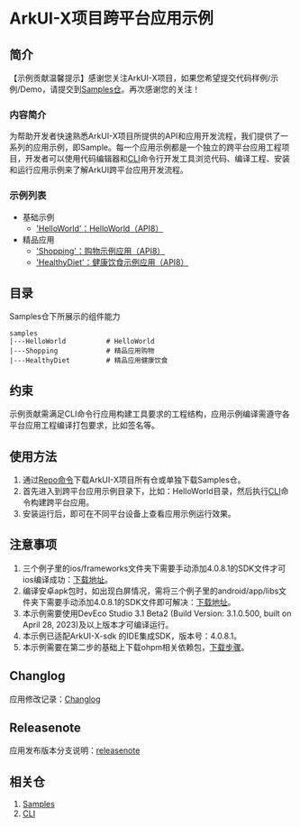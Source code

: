 # ArkUI-X项目跨平台应用示例

## 简介
【示例贡献温馨提示】感谢您关注ArkUI-X项目，如果您希望提交代码样例/示例/Demo，请提交到[Samples仓](https://gitee.com/arkui-x/samples)。再次感谢您的关注！

### 内容简介
为帮助开发者快速熟悉ArkUI-X项目所提供的API和应用开发流程，我们提供了一系列的应用示例，即Sample。每一个应用示例都是一个独立的跨平台应用工程项目，开发者可以使用代码编辑器和[CLI](https://gitee.com/arkui-x/cli)命令行开发工具浏览代码、编译工程、安装和运行应用示例来了解ArkUI跨平台应用开发流程。

### 示例列表

- 基础示例
  - ['HelloWorld'：HelloWorld（API8）](HelloWorld)
- 精品应用
  - ['Shopping'：购物示例应用（API8）](Shopping)
  - ['HealthyDiet'：健康饮食示例应用（API8）](HealthyDiet)

## 目录
Samples仓下所展示的组件能力

```
samples
|---HelloWorld          # HelloWorld
|---Shopping            # 精品应用购物
|---HealthyDiet         # 精品应用健康饮食
```

## 约束

示例贡献需满足CLI命令行应用构建工具要求的工程结构，应用示例编译需遵守各平台应用工程编译打包要求，比如签名等。

## 使用方法

1.  通过[Repo命令](https://gitee.com/arkui-x/manifest/blob/master/README.md)下载ArkUI-X项目所有仓或单独下载Samples仓。
2.  首先进入到跨平台应用示例目录下，比如：HelloWorld目录，然后执行[CLI](https://gitee.com/arkui-x/cli)命令构建跨平台应用。
3.  安装运行后，即可在不同平台设备上查看应用示例运行效果。

## 注意事项
1.  三个例子里的ios/frameworks文件夹下需要手动添加4.0.8.1的SDK文件才可ios编译成功：[下载地址](http://download.ci.openharmony.cn/version/Master_Version/ArkUI-X/20230607052316/arkui_x_darwin_sdk.tar.gz )。
2.  编译安卓apk包时，如出现白屏情况，需将三个例子里的android/app/libs文件夹下需要手动添加4.0.8.1的SDK文件即可解决：[下载地址](http://download.ci.openharmony.cn/version/Master_Version/ArkUI-X/20230607_022130/version-Master_Version-ArkUI-X-20230607_022130-arkui_x_windows_linux_sdk.tar.gz )。
3.  本示例需要使用DevEco Studio 3.1 Beta2 (Build Version: 3.1.0.500, built on April 28, 2023)及以上版本才可编译运行。
4.  本示例已适配ArkUI-X-sdk 的IDE集成SDK，版本号：4.0.8.1。
5.  本示例需要在第二步的基础上下载ohpm相关依赖包，[下载步骤](https://gitee.com/arkui-x/docs/blob/master/zh-cn/application-dev/quick-start/start-with-ace-tools.md#%E5%AE%89%E8%A3%85ohpm%E5%91%BD%E4%BB%A4 )。  
 
## Changlog

应用修改记录：[Changlog](Changelog)

## Releasenote

应用发布版本分支说明：[releasenote](releasenote)

## 相关仓<a name="section17988202503118"></a>

1. [Samples](https://gitee.com/arkui-x/samples) 
2. [CLI](https://gitee.com/arkui-x/cli)